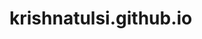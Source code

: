 # krishnatulsi.github.io
<!--Doctype HTML-->
<style>
  body{
  .background-color:pink;}
  
</style>
